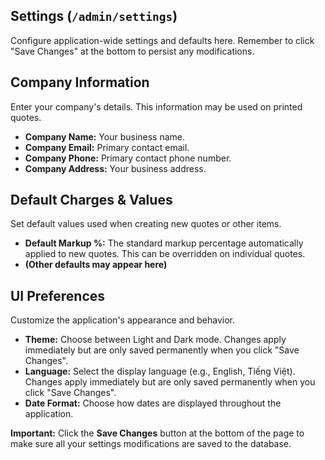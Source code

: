 ## Settings (`/admin/settings`)

Configure application-wide settings and defaults here. Remember to click "Save Changes" at the bottom to persist any modifications.

## Company Information

Enter your company's details. This information may be used on printed quotes.

*   **Company Name:** Your business name.
*   **Company Email:** Primary contact email.
*   **Company Phone:** Primary contact phone number.
*   **Company Address:** Your business address.

## Default Charges & Values

Set default values used when creating new quotes or other items.

*   **Default Markup %:** The standard markup percentage automatically applied to new quotes. This can be overridden on individual quotes.
*   **(Other defaults may appear here)**

## UI Preferences

Customize the application's appearance and behavior.

*   **Theme:** Choose between Light and Dark mode. Changes apply immediately but are only saved permanently when you click "Save Changes".
*   **Language:** Select the display language (e.g., English, Tiếng Việt). Changes apply immediately but are only saved permanently when you click "Save Changes".
*   **Date Format:** Choose how dates are displayed throughout the application.

**Important:** Click the **Save Changes** button at the bottom of the page to make sure all your settings modifications are saved to the database. 